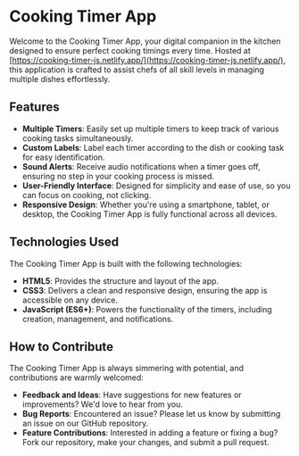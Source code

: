 # Cooking Timer App

Welcome to the Cooking Timer App, your digital companion in the kitchen designed to ensure perfect cooking timings every time. Hosted at [https://cooking-timer-js.netlify.app/](https://cooking-timer-js.netlify.app/), this application is crafted to assist chefs of all skill levels in managing multiple dishes effortlessly.

## Features

- **Multiple Timers**: Easily set up multiple timers to keep track of various cooking tasks simultaneously.
- **Custom Labels**: Label each timer according to the dish or cooking task for easy identification.
- **Sound Alerts**: Receive audio notifications when a timer goes off, ensuring no step in your cooking process is missed.
- **User-Friendly Interface**: Designed for simplicity and ease of use, so you can focus on cooking, not clicking.
- **Responsive Design**: Whether you're using a smartphone, tablet, or desktop, the Cooking Timer App is fully functional across all devices.

## Technologies Used

The Cooking Timer App is built with the following technologies:

- **HTML5**: Provides the structure and layout of the app.
- **CSS3**: Delivers a clean and responsive design, ensuring the app is accessible on any device.
- **JavaScript (ES6+)**: Powers the functionality of the timers, including creation, management, and notifications.

## How to Contribute

The Cooking Timer App is always simmering with potential, and contributions are warmly welcomed:

- **Feedback and Ideas**: Have suggestions for new features or improvements? We'd love to hear from you.
- **Bug Reports**: Encountered an issue? Please let us know by submitting an issue on our GitHub repository.
- **Feature Contributions**: Interested in adding a feature or fixing a bug? Fork our repository, make your changes, and submit a pull request.
